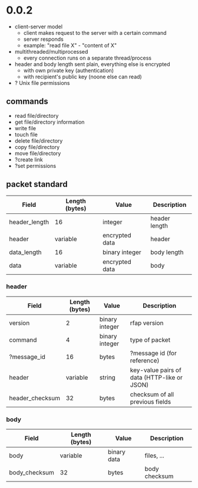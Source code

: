 
# 0.0.2

 - client-server model
   - client makes request to the server with a certain command
   - server responds
   - example: "read file X" - "content of X"
 - multithreaded/multiprocessed
   - every connection runs on a separate thread/process
 - header and body length sent plain, everything else is encrypted
   - with own private key (authentication)
   - with recipient's public key (noone else can read)
 - ? Unix file permissions

## commands

 - read file/directory
 - get file/directory information
 - write file
 - touch file
 - delete file/directory
 - copy file/directory
 - move file/directory
 - ?create link
 - ?set permissions

## packet standard

| Field         | Length (bytes) | Value          | Description   |
|---------------|----------------|----------------|---------------|
| header_length | 16             | integer        | header length |
| header        | variable       | encrypted data | header        |
| data_length   | 16             | binary integer | body length   |
| data          | variable       | encrypted data | body          |

### header

| Field           | Length (bytes) | Value          | Description                                 |
|-----------------|----------------|----------------|---------------------------------------------|
| version         | 2              | binary integer | rfap version                                |
| command         | 4              | binary integer | type of packet                              |
| ?message_id     | 16             | bytes          | ?message id (for reference)                 |
| header          | variable       | string         | key-value pairs of data (HTTP-like or JSON) |
| header_checksum | 32             | bytes          | checksum of all previous fields             |

### body

| Field         | Length (bytes) | Value       | Description   |
|---------------|----------------|-------------|---------------|
| body          | variable       | binary data | files, ...    |
| body_checksum | 32             | bytes       | body checksum |

